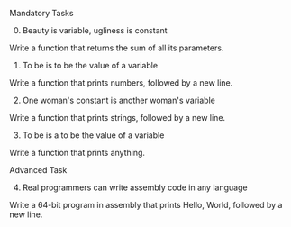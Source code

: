 Mandatory Tasks


0. Beauty is variable, ugliness is constant


Write a function that returns the sum of all its parameters.


1. To be is to be the value of a variable


Write a function that prints numbers, followed by a new line.


2. One woman's constant is another woman's variable


Write a function that prints strings, followed by a new line.


3. To be is a to be the value of a variable


Write a function that prints anything.


Advanced Task


4. Real programmers can write assembly code in any language


Write a 64-bit program in assembly that prints Hello, World, followed by a new line.
